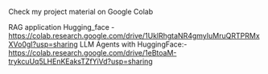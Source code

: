 Check my project material on Google Colab

RAG application Hugging_face - https://colab.research.google.com/drive/1UklRhgtaNR4gmyIuMruQRTPRMxXVo0gI?usp=sharing
LLM Agents with HuggingFace:- https://colab.research.google.com/drive/1eBtoaM-trykcuUq5LHEnKEaksTZfYiVd?usp=sharing
